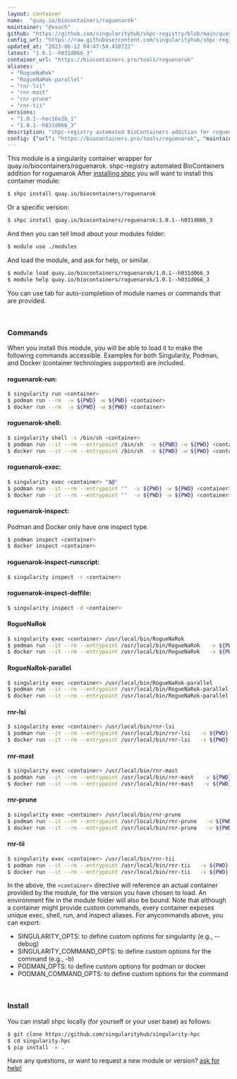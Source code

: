 ```yaml
---
layout: container
name:  "quay.io/biocontainers/roguenarok"
maintainer: "@vsoch"
github: "https://github.com/singularityhub/shpc-registry/blob/main/quay.io/biocontainers/roguenarok/container.yaml"
config_url: "https://raw.githubusercontent.com/singularityhub/shpc-registry/main/quay.io/biocontainers/roguenarok/container.yaml"
updated_at: "2023-06-12 04:47:58.410722"
latest: "1.0.1--h031d066_3"
container_url: "https://biocontainers.pro/tools/roguenarok"
aliases:
 - "RogueNaRok"
 - "RogueNaRok-parallel"
 - "rnr-lsi"
 - "rnr-mast"
 - "rnr-prune"
 - "rnr-tii"
versions:
 - "1.0.1--hec16e2b_1"
 - "1.0.1--h031d066_3"
description: "shpc-registry automated BioContainers addition for roguenarok"
config: {"url": "https://biocontainers.pro/tools/roguenarok", "maintainer": "@vsoch", "description": "shpc-registry automated BioContainers addition for roguenarok", "latest": {"1.0.1--h031d066_3": "sha256:dadf83db2e4879de33806f03b1e75e57b1edf6cbafcce8a6cd9fba88b194e511"}, "tags": {"1.0.1--hec16e2b_1": "sha256:371cfa16e827812d40d4fd7292b42531f2f4d3a0b8fa496624c500e909c62b2c", "1.0.1--h031d066_3": "sha256:dadf83db2e4879de33806f03b1e75e57b1edf6cbafcce8a6cd9fba88b194e511"}, "docker": "quay.io/biocontainers/roguenarok", "aliases": {"RogueNaRok": "/usr/local/bin/RogueNaRok", "RogueNaRok-parallel": "/usr/local/bin/RogueNaRok-parallel", "rnr-lsi": "/usr/local/bin/rnr-lsi", "rnr-mast": "/usr/local/bin/rnr-mast", "rnr-prune": "/usr/local/bin/rnr-prune", "rnr-tii": "/usr/local/bin/rnr-tii"}}
---
```


This module is a singularity container wrapper for quay.io/biocontainers/roguenarok.
shpc-registry automated BioContainers addition for roguenarok
After [installing shpc](#install) you will want to install this container module:


```bash
$ shpc install quay.io/biocontainers/roguenarok
```

Or a specific version:

```bash
$ shpc install quay.io/biocontainers/roguenarok:1.0.1--h031d066_3
```

And then you can tell lmod about your modules folder:

```bash
$ module use ./modules
```

And load the module, and ask for help, or similar.

```bash
$ module load quay.io/biocontainers/roguenarok/1.0.1--h031d066_3
$ module help quay.io/biocontainers/roguenarok/1.0.1--h031d066_3
```

You can use tab for auto-completion of module names or commands that are provided.

<br>

### Commands

When you install this module, you will be able to load it to make the following commands accessible.
Examples for both Singularity, Podman, and Docker (container technologies supported) are included.

#### roguenarok-run:

```bash
$ singularity run <container>
$ podman run --rm  -v ${PWD} -w ${PWD} <container>
$ docker run --rm  -v ${PWD} -w ${PWD} <container>
```

#### roguenarok-shell:

```bash
$ singularity shell -s /bin/sh <container>
$ podman run --it --rm --entrypoint /bin/sh  -v ${PWD} -w ${PWD} <container>
$ docker run --it --rm --entrypoint /bin/sh  -v ${PWD} -w ${PWD} <container>
```

#### roguenarok-exec:

```bash
$ singularity exec <container> "$@"
$ podman run --it --rm --entrypoint ""  -v ${PWD} -w ${PWD} <container> "$@"
$ docker run --it --rm --entrypoint ""  -v ${PWD} -w ${PWD} <container> "$@"
```

#### roguenarok-inspect:

Podman and Docker only have one inspect type.

```bash
$ podman inspect <container>
$ docker inspect <container>
```

#### roguenarok-inspect-runscript:

```bash
$ singularity inspect -r <container>
```

#### roguenarok-inspect-deffile:

```bash
$ singularity inspect -d <container>
```


#### RogueNaRok

```bash
$ singularity exec <container> /usr/local/bin/RogueNaRok
$ podman run --it --rm --entrypoint /usr/local/bin/RogueNaRok   -v ${PWD} -w ${PWD} <container> -c " $@"
$ docker run --it --rm --entrypoint /usr/local/bin/RogueNaRok   -v ${PWD} -w ${PWD} <container> -c " $@"
```


#### RogueNaRok-parallel

```bash
$ singularity exec <container> /usr/local/bin/RogueNaRok-parallel
$ podman run --it --rm --entrypoint /usr/local/bin/RogueNaRok-parallel   -v ${PWD} -w ${PWD} <container> -c " $@"
$ docker run --it --rm --entrypoint /usr/local/bin/RogueNaRok-parallel   -v ${PWD} -w ${PWD} <container> -c " $@"
```


#### rnr-lsi

```bash
$ singularity exec <container> /usr/local/bin/rnr-lsi
$ podman run --it --rm --entrypoint /usr/local/bin/rnr-lsi   -v ${PWD} -w ${PWD} <container> -c " $@"
$ docker run --it --rm --entrypoint /usr/local/bin/rnr-lsi   -v ${PWD} -w ${PWD} <container> -c " $@"
```


#### rnr-mast

```bash
$ singularity exec <container> /usr/local/bin/rnr-mast
$ podman run --it --rm --entrypoint /usr/local/bin/rnr-mast   -v ${PWD} -w ${PWD} <container> -c " $@"
$ docker run --it --rm --entrypoint /usr/local/bin/rnr-mast   -v ${PWD} -w ${PWD} <container> -c " $@"
```


#### rnr-prune

```bash
$ singularity exec <container> /usr/local/bin/rnr-prune
$ podman run --it --rm --entrypoint /usr/local/bin/rnr-prune   -v ${PWD} -w ${PWD} <container> -c " $@"
$ docker run --it --rm --entrypoint /usr/local/bin/rnr-prune   -v ${PWD} -w ${PWD} <container> -c " $@"
```


#### rnr-tii

```bash
$ singularity exec <container> /usr/local/bin/rnr-tii
$ podman run --it --rm --entrypoint /usr/local/bin/rnr-tii   -v ${PWD} -w ${PWD} <container> -c " $@"
$ docker run --it --rm --entrypoint /usr/local/bin/rnr-tii   -v ${PWD} -w ${PWD} <container> -c " $@"
```



In the above, the `<container>` directive will reference an actual container provided
by the module, for the version you have chosen to load. An environment file in the
module folder will also be bound. Note that although a container
might provide custom commands, every container exposes unique exec, shell, run, and
inspect aliases. For anycommands above, you can export:

 - SINGULARITY_OPTS: to define custom options for singularity (e.g., --debug)
 - SINGULARITY_COMMAND_OPTS: to define custom options for the command (e.g., -b)
 - PODMAN_OPTS: to define custom options for podman or docker
 - PODMAN_COMMAND_OPTS: to define custom options for the command

<br>

### Install

You can install shpc locally (for yourself or your user base) as follows:

```bash
$ git clone https://github.com/singularityhub/singularity-hpc
$ cd singularity-hpc
$ pip install -e .
```

Have any questions, or want to request a new module or version? [ask for help!](https://github.com/singularityhub/singularity-hpc/issues)